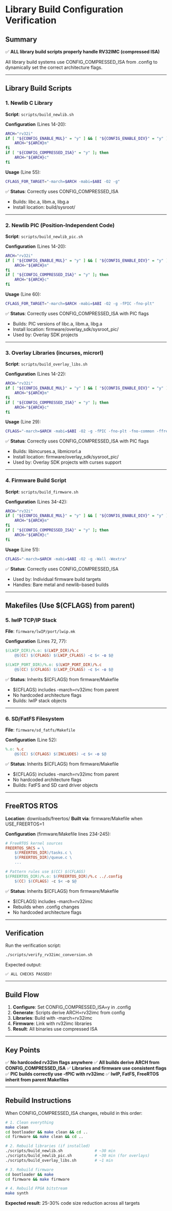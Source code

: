 # Library Build Configuration Verification

## Summary
✅ **ALL library build scripts properly handle RV32IMC (compressed ISA)**

All library build systems use CONFIG_COMPRESSED_ISA from .config to dynamically
set the correct architecture flags.

---

## Library Build Scripts

### 1. Newlib C Library
**Script**: `scripts/build_newlib.sh`

**Configuration** (Lines 14-20):
```bash
ARCH="rv32i"
if [ "${CONFIG_ENABLE_MUL}" = "y" ] && [ "${CONFIG_ENABLE_DIV}" = "y" ]; then
    ARCH="${ARCH}m"
fi
if [ "${CONFIG_COMPRESSED_ISA}" = "y" ]; then
    ARCH="${ARCH}c"
fi
```

**Usage** (Line 55):
```bash
CFLAGS_FOR_TARGET="-march=$ARCH -mabi=$ABI -O2 -g"
```

✅ **Status**: Correctly uses CONFIG_COMPRESSED_ISA
- Builds: libc.a, libm.a, libg.a
- Install location: build/sysroot/

---

### 2. Newlib PIC (Position-Independent Code)
**Script**: `scripts/build_newlib_pic.sh`

**Configuration** (Lines 14-20):
```bash
ARCH="rv32i"
if [ "${CONFIG_ENABLE_MUL}" = "y" ] && [ "${CONFIG_ENABLE_DIV}" = "y" ]; then
    ARCH="${ARCH}m"
fi
if [ "${CONFIG_COMPRESSED_ISA}" = "y" ]; then
    ARCH="${ARCH}c"
fi
```

**Usage** (Line 60):
```bash
CFLAGS_FOR_TARGET="-march=$ARCH -mabi=$ABI -O2 -g -fPIC -fno-plt"
```

✅ **Status**: Correctly uses CONFIG_COMPRESSED_ISA with PIC flags
- Builds: PIC versions of libc.a, libm.a, libg.a
- Install location: firmware/overlay_sdk/sysroot_pic/
- Used by: Overlay SDK projects

---

### 3. Overlay Libraries (incurses, microrl)
**Script**: `scripts/build_overlay_libs.sh`

**Configuration** (Lines 14-22):
```bash
ARCH="rv32i"
if [ "${CONFIG_ENABLE_MUL}" = "y" ] && [ "${CONFIG_ENABLE_DIV}" = "y" ]; then
    ARCH="${ARCH}m"
fi
if [ "${CONFIG_COMPRESSED_ISA}" = "y" ]; then
    ARCH="${ARCH}c"
fi
```

**Usage** (Line 29):
```bash
CFLAGS="-march=$ARCH -mabi=$ABI -O2 -g -fPIC -fno-plt -fno-common -ffreestanding -fno-builtin"
```

✅ **Status**: Correctly uses CONFIG_COMPRESSED_ISA with PIC flags
- Builds: libincurses.a, libmicrorl.a
- Install location: firmware/overlay_sdk/sysroot_pic/
- Used by: Overlay SDK projects with curses support

---

### 4. Firmware Build Script
**Script**: `scripts/build_firmware.sh`

**Configuration** (Lines 34-42):
```bash
ARCH="rv32i"
if [ "${CONFIG_ENABLE_MUL}" = "y" ] && [ "${CONFIG_ENABLE_DIV}" = "y" ]; then
    ARCH="${ARCH}m"
fi
if [ "${CONFIG_COMPRESSED_ISA}" = "y" ]; then
    ARCH="${ARCH}c"
fi
```

**Usage** (Line 51):
```bash
CFLAGS="-march=$ARCH -mabi=$ABI -O2 -g -Wall -Wextra"
```

✅ **Status**: Correctly uses CONFIG_COMPRESSED_ISA
- Used by: Individual firmware build targets
- Handles: Bare metal and newlib-based builds

---

## Makefiles (Use $(CFLAGS) from parent)

### 5. lwIP TCP/IP Stack
**File**: `firmware/lwIP/port/lwip.mk`

**Configuration** (Lines 72, 77):
```makefile
$(LWIP_DIR)/%.o: $(LWIP_DIR)/%.c
    @$(CC) $(CFLAGS) $(LWIP_CFLAGS) -c $< -o $@

$(LWIP_PORT_DIR)/%.o: $(LWIP_PORT_DIR)/%.c
    @$(CC) $(CFLAGS) $(LWIP_CFLAGS) -c $< -o $@
```

✅ **Status**: Inherits $(CFLAGS) from firmware/Makefile
- $(CFLAGS) includes -march=rv32imc from parent
- No hardcoded architecture flags
- Builds: lwIP stack objects

---

### 6. SD/FatFS Filesystem
**File**: `firmware/sd_fatfs/Makefile`

**Configuration** (Line 52):
```makefile
%.o: %.c
    @$(CC) $(CFLAGS) $(INCLUDES) -c $< -o $@
```

✅ **Status**: Inherits $(CFLAGS) from firmware/Makefile
- $(CFLAGS) includes -march=rv32imc from parent
- No hardcoded architecture flags
- Builds: FatFS and SD card driver objects

---

## FreeRTOS RTOS

**Location**: downloads/freertos/
**Built via**: firmware/Makefile when USE_FREERTOS=1

**Configuration** (firmware/Makefile lines 234-245):
```makefile
# FreeRTOS kernel sources
FREERTOS_SRCS = \
    $(FREERTOS_DIR)/tasks.c \
    $(FREERTOS_DIR)/queue.c \
    ...

# Pattern rules use $(CC) $(CFLAGS)
$(FREERTOS_DIR)/%.o: $(FREERTOS_DIR)/%.c ../.config
    $(CC) $(CFLAGS) -c $< -o $@
```

✅ **Status**: Inherits $(CFLAGS) from firmware/Makefile
- $(CFLAGS) includes -march=rv32imc
- Rebuilds when .config changes
- No hardcoded architecture flags

---

## Verification

Run the verification script:
```bash
./scripts/verify_rv32imc_conversion.sh
```

Expected output:
```
✅ ALL CHECKS PASSED!
```

---

## Build Flow

1. **Configure**: Set CONFIG_COMPRESSED_ISA=y in .config
2. **Generate**: Scripts derive ARCH=rv32imc from config
3. **Libraries**: Build with -march=rv32imc
4. **Firmware**: Link with rv32imc libraries
5. **Result**: All binaries use compressed ISA

---

## Key Points

✅ **No hardcoded rv32im flags anywhere**
✅ **All builds derive ARCH from CONFIG_COMPRESSED_ISA**
✅ **Libraries and firmware use consistent flags**
✅ **PIC builds correctly use -fPIC with rv32imc**
✅ **lwIP, FatFS, FreeRTOS inherit from parent Makefiles**

---

## Rebuild Instructions

When CONFIG_COMPRESSED_ISA changes, rebuild in this order:

```bash
# 1. Clean everything
make clean
cd bootloader && make clean && cd ..
cd firmware && make clean && cd ..

# 2. Rebuild libraries (if installed)
./scripts/build_newlib.sh              # ~30 min
./scripts/build_newlib_pic.sh          # ~30 min (for overlays)
./scripts/build_overlay_libs.sh        # ~1 min

# 3. Rebuild firmware
cd bootloader && make
cd firmware && make firmware

# 4. Rebuild FPGA bitstream
make synth
```

**Expected result**: 25-30% code size reduction across all targets
